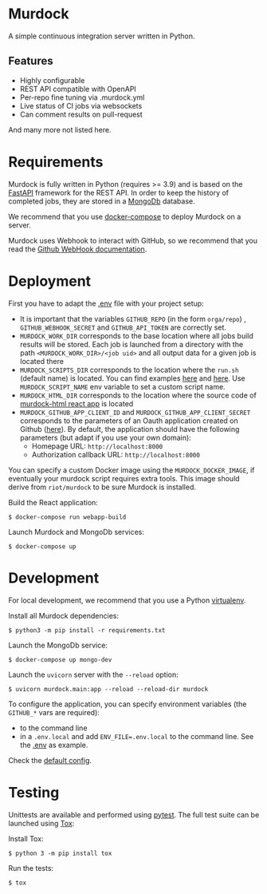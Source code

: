 # Murdock

A simple continuous integration server written in Python.

## Features

- Highly configurable
- REST API compatible with OpenAPI
- Per-repo fine tuning via .murdock.yml
- Live status of CI jobs via websockets
- Can comment results on pull-request

And many more not listed here.

# Requirements

Murdock is fully written in Python (requires >= 3.9) and is based on the
[FastAPI](https://fastapi.tiangolo.com/) framework for the REST API.
In order to keep the history of completed jobs, they are stored in a
[MongoDb](https://www.mongodb.com/) database.

We recommend that you use
[docker-compose](https://docs.docker.com/compose/#compose-documentation) to
deploy Murdock on a server.

Murdock uses Webhook to interact with GitHub, so we recommend that you read
the [Github WebHook documentation](https://docs.github.com/en/developers/webhooks-and-events/webhooks/creating-webhooks).

# Deployment

First you have to adapt the [.env](.env) file with your project setup:
- It is important that the variables `GITHUB_REPO` (in the form `orga/repo`) ,
`GITHUB_WEBHOOK_SECRET` and `GITHUB_API_TOKEN` are correctly set.
- `MURDOCK_WORK_DIR` corresponds to the base location where all jobs build results
will be stored. Each job is launched from a directory with the path
`<MURDOCK_WORK_DIR>/<job uid>` and all output data for a given job is located there
- `MURDOCK_SCRIPTS_DIR` corresponds to the location where the `run.sh` (default name)
is located. You can find examples [here](utils/run.sh) and
[here](utils/run-with-progress.sh). Use `MURDOCK_SCRIPT_NAME` env variable to
set a custom script name.
- `MURDOCK_HTML_DIR` corresponds to the location where the source code of
[murdock-html react app](https://github.com/riot-os/murdock-html) is located
- `MURDOCK_GITHUB_APP_CLIENT_ID` and `MURDOCK_GITHUB_APP_CLIENT_SECRET` corresponds
to the parameters of an Oauth application created on Github
([here](https://github.com/settings/applications/new)). By default, the
application should have the following parameters (but adapt if you use your own
domain):
  - Homepage URL: `http://localhost:8000`
  - Authorization callback URL: `http://localhost:8000`

You can specify a custom Docker image using the `MURDOCK_DOCKER_IMAGE`, if
eventually your murdock script requires extra tools.
This image should derive from `riot/murdock` to be sure Murdock is installed.

Build the React application:

```
$ docker-compose run webapp-build
```

Launch Murdock and MongoDb services:

```
$ docker-compose up
```

# Development

For local development, we recommend that you use a Python
[virtualenv](https://virtualenv.pypa.io/en/latest/).

Install all Murdock dependencies:

```
$ python3 -m pip install -r requirements.txt
```

Launch the MongoDb service:

```
$ docker-compose up mongo-dev
```

Launch the `uvicorn` server with the `--reload` option:

```
$ uvicorn murdock.main:app --reload --reload-dir murdock
```

To configure the application, you can specify environment variables
(the `GITHUB_*` vars are required):
- to the command line
- in a `.env.local` and add `ENV_FILE=.env.local` to the command line. See the
[.env](.env) as example.

Check the [default config](murdock/config.py).

# Testing

Unittests are available and performed using [pytest](https://pytest.org). The
full test suite can be launched using [Tox](https://tox.readthedocs.io):

Install Tox:

```
$ python 3 -m pip install tox
```

Run the tests:

```
$ tox
```
